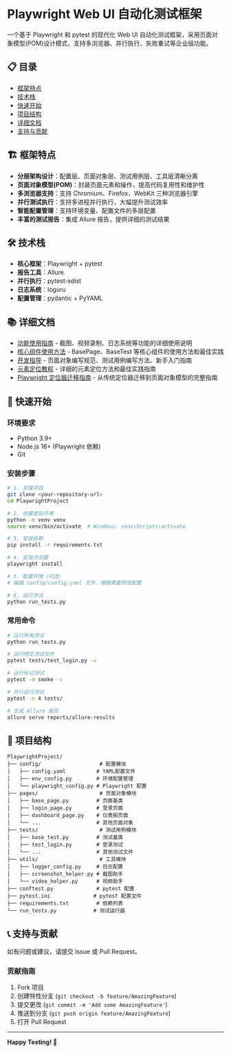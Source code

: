 # Playwright Web UI 自动化测试框架

一个基于 Playwright 和 pytest 的现代化 Web UI 自动化测试框架，采用页面对象模型(POM)设计模式，支持多浏览器、并行执行、失败重试等企业级功能。

## 📋 目录

- [框架特点](#框架特点)
- [技术栈](#技术栈)
- [快速开始](#快速开始)
- [项目结构](#项目结构)
- [详细文档](#详细文档)
- [支持与贡献](#支持与贡献)

## 🏗️ 框架特点

- **分层架构设计**：配置层、页面对象层、测试用例层、工具层清晰分离
- **页面对象模型(POM)**：封装页面元素和操作，提高代码复用性和维护性
- **多浏览器支持**：支持 Chromium、Firefox、WebKit 三种浏览器引擎
- **并行测试执行**：支持多进程并行执行，大幅提升测试效率
- **智能配置管理**：支持环境变量、配置文件的多层配置
- **丰富的测试报告**：集成 Allure 报告，提供详细的测试结果

## 🛠️ 技术栈

- **核心框架**：Playwright + pytest
- **报告工具**：Allure
- **并行执行**：pytest-xdist
- **日志系统**：loguru
- **配置管理**：pydantic + PyYAML


## 📚 详细文档

- [功能使用指南](docs/feature_usage_guide.md) - 截图、视频录制、日志系统等功能的详细使用说明
- [核心组件使用方法](docs/core_components_guide.md) - BasePage、BaseTest 等核心组件的使用方法和最佳实践
- [开发指导](docs/development_guide.md) - 页面对象编写规范、测试用例编写方法、新手入门指南
- [元素定位教程](docs/element_locating_guide.md) - 详细的元素定位方法和最佳实践指南
- [Playwright 定位器迁移指南](docs/playwright_locators_migration_guide.md) - 从传统定位器迁移到页面对象模型的完整指南

## 🚀 快速开始

### 环境要求

- Python 3.9+
- Node.js 16+ (Playwright 依赖)
- Git

### 安装步骤

```bash
# 1. 克隆项目
git clone <your-repository-url>
cd PlaywrightProject

# 2. 创建虚拟环境
python -m venv venv
source venv/bin/activate  # Windows: venv\Scripts\activate

# 3. 安装依赖
pip install -r requirements.txt

# 4. 安装浏览器
playwright install

# 5. 配置环境（可选）
# 编辑 config/config.yaml 文件，根据需要修改配置

# 6. 运行测试
python run_tests.py
```

### 常用命令

```bash
# 运行所有测试
python run_tests.py

# 运行特定测试文件
pytest tests/test_login.py -v

# 运行标记测试
pytest -m smoke -v

# 并行运行测试
pytest -n 4 tests/

# 生成 Allure 报告
allure serve reports/allure-results
```

## 📁 项目结构

```
PlaywrightProject/
├── config/                   # 配置模块
│   ├── config.yaml          # YAML配置文件
│   ├── env_config.py        # 环境配置管理
│   └── playwright_config.py # Playwright 配置
├── pages/                    # 页面对象模块
│   ├── base_page.py         # 页面基类
│   ├── login_page.py        # 登录页面
│   ├── dashboard_page.py    # 仪表板页面
│   └── ...                  # 其他页面对象
├── tests/                    # 测试用例模块
│   ├── base_test.py         # 测试基类
│   ├── test_login.py        # 登录测试
│   └── ...                  # 其他测试文件
├── utils/                    # 工具模块
│   ├── logger_config.py     # 日志配置
│   ├── screenshot_helper.py # 截图助手
│   └── video_helper.py      # 视频助手
├── conftest.py              # pytest 配置
├── pytest.ini              # pytest 配置文件
├── requirements.txt         # 依赖列表
└── run_tests.py            # 测试运行器
```

## 📞 支持与贡献

如有问题或建议，请提交 Issue 或 Pull Request。

### 贡献指南

1. Fork 项目
2. 创建特性分支 (`git checkout -b feature/AmazingFeature`)
3. 提交更改 (`git commit -m 'Add some AmazingFeature'`)
4. 推送到分支 (`git push origin feature/AmazingFeature`)
5. 打开 Pull Request

---

**Happy Testing! 🎉**